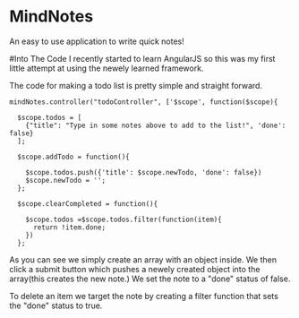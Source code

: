# MindNotes
An easy to use application to write quick notes!
<br>

#Into The Code
I recently started to learn AngularJS so this was my first little attempt at using the newely learned framework.

The code for making a todo list is pretty simple and straight forward.

```
mindNotes.controller("todoController", ['$scope', function($scope){

  $scope.todos = [
    {"title": "Type in some notes above to add to the list!", 'done': false}
  ];

  $scope.addTodo = function(){

    $scope.todos.push({'title': $scope.newTodo, 'done': false})
    $scope.newTodo = '';
  };

  $scope.clearCompleted = function(){

    $scope.todos =$scope.todos.filter(function(item){
      return !item.done;
    })
  };

```
As you can see we simply create an array with an object inside. We then click a submit button which pushes a newely created object into the array(this creates the new note.) We set the note to a "done" status of false. 

To delete an item we target the note by creating a filter function that sets the "done" status to true.

